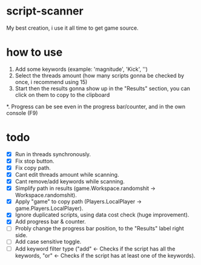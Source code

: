 # script-scanner
My best creation, i use it all time to get game source.

# how to use
1. Add some keywords (example: 'magnitude', 'Kick', '')
2. Select the threads amount (how many scripts gonna be checked by once, i recommend using 15)
3. Start then the results gonna show up in the "Results" section, you can click on them to copy to the clipboard

*. Progress can be see even in the progress bar/counter, and in the own console (F9)

# todo
- [x] Run in threads synchronously.
- [x] Fix stop button.
- [x] Fix copy path.
- [x] Cant edit threads amount while scanning.
- [x] Cant remove/add keywords while scanning.
- [x] Simplify path in results (game.Workspace.randomshit -> Workspace.randomshit).
- [x] Apply "game" to copy path (Players.LocalPlayer -> game.Players.LocalPlayer).
- [x] Ignore duplicated scripts, using data cost check (huge improvement).
- [x] Add progress bar & counter.
- [ ] Probly change the progress bar position, to the "Results" label right side.
- [ ] Add case sensitive toggle.
- [ ] Add keyword filter type ("add" <- Checks if the script has all the keywords, "or" <- Checks if the script has at least one of the keywords).
